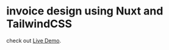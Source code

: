 # invoice design using Nuxt and TailwindCSS

check out [Live Demo](https://nuxt-tailwindcss.vercel.app/).
